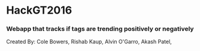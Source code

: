 # HackGT2016
### Webapp that tracks if tags are trending positively or negatively

Created By:
Cole Bowers,
Rishab Kaup,
Alvin O'Garro,
Akash Patel,
